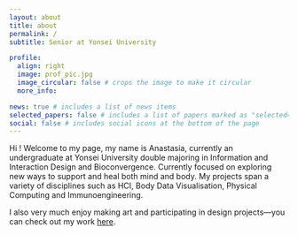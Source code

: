 ```yaml
---
layout: about
title: about
permalink: /
subtitle: Senior at Yonsei University

profile:
  align: right
  image: prof_pic.jpg
  image_circular: false # crops the image to make it circular
  more_info:

news: true # includes a list of news items
selected_papers: false # includes a list of papers marked as "selected={true}"
social: false # includes social icons at the bottom of the page
---
```




Hi ! Welcome to my page, my name is Anastasia, currently an undergraduate at Yonsei University double majoring in Information and Interaction Design and Bioconvergence. Currently focused on exploring new ways to support and heal both mind and body. My projects span a variety of disciplines such as HCI, Body Data Visualisation, Physical Computing and Immunoengineering.




I also very much enjoy making art and participating in design projects—you can check out my work [here](([https://airehtuele.github.io/art/](https://airehtuele.github.io/art/))).


